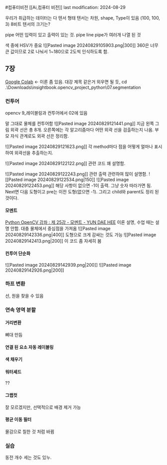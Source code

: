 #컴퓨터비전 
[[Ai,컴퓨터 비전]]
last modification: 2024-08-29

우리가 취급하는 데이터는 다 텐서 형태
텐서는 차원, shape, Type이 있음
(100, 100, 3) 8비트 텐서의 크기는?

pipe
어떤 입력이 있고 출력이 있는 것.
pipe line
pipe가 여러개 나열 된 것

색 중에 HSV가 중요
![[Pasted image 20240829105903.png|300]]
360은 너무 큰 값이므로 2로 나눠서 1~180으로 2도씩 인식하도록 함.

## 7장
[Google Colab](https://colab.research.google.com/drive/1KGWP7MCKDigQVAU_4pGfJrzDT0gt0oTT#scrollTo=rsdljxNUS3XJ) <- 이론 좀 있음. 대강 제목 같은거 외우면 될 듯,
 cd .\Downloads\insightbook.opencv_project_python\07.segmentation
### 컨투어
opencv 9_레이블링과 컨투어에서 02에 있음

말 그대로 물체를 컨투어함
![[Pasted image 20240829121441.png]]
지금 왼쪽 그림 외곽 선은 총 8개.
오른쪽에는 각 알고리즘마다 어떤 외곽 선을 검출하는지 나옴.
부모 자식 관계로도 외곽 선은 정리함.

![[Pasted image 20240829121623.png]]
각 method마다 점을 어떻게 얼마나 표시하여 외곽선을 추출하는지.

![[Pasted image 20240829122122.png]]
관련 코드 꽤 설명함.

![[Pasted image 20240829122243.png]]
관련 출력 관련하여 많이 설명함.
![[Pasted image 20240829122534.png|150]]
![[Pasted image 20240829122453.png]]
해당 사항이 없으면 -1이 출력. 그냥 숫자 따라가면 됨. Next면 다음 도형이고 pre는 이전 도형(없으면 -1). 그리고 child와 parent도 정리 된 것이다.

#### 모멘트
[Python OpenCV 강좌 : 제 25강 - 모멘트 - YUN DAE HEE](https://076923.github.io/posts/Python-opencv-25/) 이론 설명, 수업 때는 설명 안함.
대충 물체에서 중심점을 가져옴
![[Pasted image 20240829142336.png|400]]
도형으로 크게 감싸는 것도 가능
![[Pasted image 20240829142413.png|200]]
이 코드 좀 자세히 봄

#### 컨투어 단순화
![[Pasted image 20240829142939.png|200]]
![[Pasted image 20240829142926.png|200]]

### 하프 변환
선, 원을 찾을 수 있음

### 연속 영역 분할
#### 거리변환
뼈대 만듬

#### 연결 된 요소 자동 레이블링

#### 색 채우기

#### 워터셰드 
??

#### 그랩컷
잘 모르겠지만, 선택적으로 배경 제거 가능

#### 평균 이동 필터
물감으로 칠한 것 처럼 바뀜

### 실습
동전 개수 세는 것도 있누.
